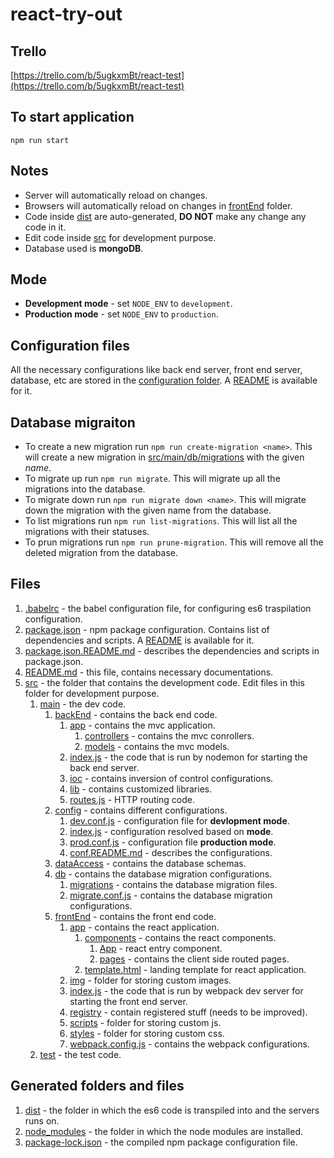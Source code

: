# react-try-out
## Trello
[https://trello.com/b/5ugkxmBt/react-test](https://trello.com/b/5ugkxmBt/react-test)
## To start application
`npm run start`
## Notes
- Server will automatically reload on changes.
- Browsers will automatically reload on changes in [frontEnd](frontEnd) folder.
- Code inside [dist](dist) are auto-generated, **DO NOT** make any change any code in it.
- Edit code inside [src](src) for development purpose.
- Database used is **mongoDB**.
## Mode
- **Development mode** - set `NODE_ENV` to `development`.
- **Production mode** - set `NODE_ENV` to `production`.
## Configuration files
All the necessary configurations like back end server, front end server, database, etc are stored in the [configuration folder]([src/main/config]). A [README](src/main/config/config.README.md) is available for it.
## Database migraiton
- To create a new migration run `npm run create-migration <name>`. This will create a new migration in [src/main/db/migrations](src/main/db/migrations) with the given _name_.
- To migrate up run `npm run migrate`. This will migrate up all the migrations into the database.
- To migrate down run `npm run migrate down <name>`. This will migrate down the migration with the given name from the database.
- To list migrations run `npm run list-migrations`. This will list all the migrations with their statuses.
- To prun migrations run `npm run prune-migration`. This will remove all the deleted migration from the database.
## Files
1. [.babelrc](.babelrc) - the babel configuration file, for configuring es6 traspilation configuration.
1. [package.json](package.json) - npm package configuration. Contains list of dependencies and scripts. A [README](package.json.README.md) is available for it.
1. [package.json.README.md](package.json.README.md) - describes the dependencies and scripts in package.json.
1. [README.md](README.md) - this file, contains necessary documentations.
1. [src](src) - the folder that contains the development code. Edit files in this folder for development purpose.
    1. [main](src/main) - the dev code.
        1. [backEnd](src/main/backEnd) - contains the back end code.
            1. [app](src/main/backEnd/app) - contains the mvc application.
                1. [controllers](src/main/backEnd/app/controllers) - contains the mvc conrollers.
                1. [models](src/main/backEnd/app/models) - contains the mvc models.
            1. [index.js](src/main/backEnd/index.js) - the code that is run by nodemon for starting the back end server.
            1. [ioc](src/main/backEnd/ioc) - contains inversion of control configurations.
            1. [lib](src/main/backEnd/lib) - contains customized libraries.
            1. [routes.js](src/main/backEnd/routes.js) - HTTP routing code.
        1. [config](src/main/config) - contains different configurations.
            1. [dev.conf.js](src/main/config/dev.conf.js) - configuration file for **devlopment mode**.
            1. [index.js](src/main/config/prod.conf.js) - configuration resolved based on **mode**.
            1. [prod.conf.js](src/main/config/prod.conf.js) - configuration file **production mode**.
            1. [conf.README.md](src/main/config/prod.conf.js) - describes the configurations.
        1. [dataAccess](src/main/dataAccess) - contains the database schemas.
        1. [db](src/main/db) - contains the database migration configurations.
            1. [migrations](src/main/db/migrations) - contains the database migration files.
            1. [migrate.conf.js](src/main/db/migrate.conf.js) - contains the database migration configurations.
        1. [frontEnd](src/main/frontEnd) - contains the front end code.
            1. [app](src/main/frontEnd/app) - contains the react application.
                1. [components](src/main/frontEnd/app/components) - contains the react components.
                    1. [App](src/main/frontEnd/app/components/app.js) - react entry component.
                    1. [pages](src/main/frontEnd/app/components/pages) - contains the client side routed pages.
                1. [template.html](src/main/frontEnd/app/template.html) - landing template for react application.
            1. [img](src/main/frontEnd/img) - folder for storing custom images.
            1. [index.js](src/main/frontEnd/index.js) - the code that is run by webpack dev server for starting the front end server.
            1. [registry](src/main/frontEnd/registry) - contain registered stuff (needs to be improved).
            1. [scripts](src/main/frontEnd/scripts) - folder for storing custom js.
            1. [styles](src/main/frontEnd/styles) - folder for storing custom css.
            1. [webpack.config.js](src/main/frontEnd/webpack.config.js) - contains the webpack configurations.
    1. [test](src/test) - the test code.
## Generated folders and files
1. [dist](dist) - the folder in which the es6 code is transpiled into and the servers runs on.
1. [node_modules](node_modules) - the folder in which the node modules are installed.
1. [package-lock.json](package-lock.json) - the compiled npm package configuration file.